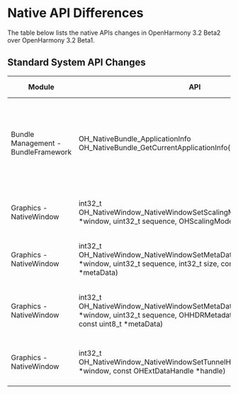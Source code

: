 # Native API Differences

The table below lists the native APIs changes in OpenHarmony 3.2 Beta2 over OpenHarmony 3.2 Beta1.

## Standard System API Changes

| Module| API                                                    | Change Type| Change Description                                       |
| -------- | ------------------------------------------------------------ | -------- | ----------------------------------------------- |
| Bundle Management - BundleFramework| OH_NativeBundle_ApplicationInfo OH_NativeBundle_GetCurrentApplicationInfo() | Added    | Added the APIs for obtaining the bundle name and fingerprint information of the current application.|
| Graphics - NativeWindow| int32_t OH_NativeWindow_NativeWindowSetScalingMode(OHNativeWindow *window, uint32_t sequence, OHScalingMode scalingMode) | Added| Added the API for setting the scaling mode.|
| Graphics - NativeWindow| int32_t OH_NativeWindow_NativeWindowSetMetaData(OHNativeWindow *window, uint32_t sequence, int32_t size, const OHHDRMetaData *metaData) | Added| Added the API for setting the HDR metadata.|
| Graphics - NativeWindow| int32_t OH_NativeWindow_NativeWindowSetMetaDataSet(OHNativeWindow *window, uint32_t sequence, OHHDRMetadataKey key, int32_t size, const uint8_t *metaData) | Added| Added the API for setting the HDR metadata set.|
| Graphics - NativeWindow| int32_t OH_NativeWindow_NativeWindowSetTunnelHandle(OHNativeWindow *window, const OHExtDataHandle *handle) | Added| Added the API for setting the tunnel handle.|
